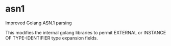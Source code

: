 # asn1
Improved Golang ASN.1 parsing

This modifies the internal golang libraries to permit EXTERNAL or INSTANCE OF TYPE-IDENTIFIER type expansion fields. 
